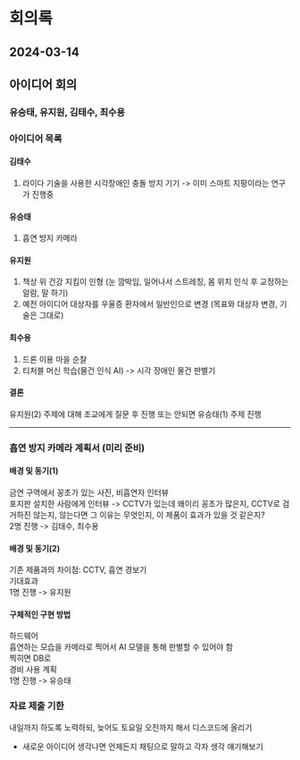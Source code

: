 # 회의록
## 2024-03-14
## 아이디어 회의
### 유승태, 유지원, 김태수, 최수용

### 아이디어 목록
#### 김태수
1. 라이다 기술을 사용한 시각장애인 충돌 방지 기기 -> 이미 스마트 지팡이라는 연구가 진행중
#### 유승태
1. 흡연 방지 카메라
#### 유지원
1. 책상 위 건강 지킴이 인형 (눈 깜박임, 일어나서 스트레칭, 몸 위치 인식 후 교정하는 알람, 말 하기)
2. 예전 아이디어 대상자를 우울증 환자에서 일반인으로 변경 (목표와 대상자 변경, 기술은 그대로)
#### 최수용
1. 드론 이용 마을 순찰
2. 티처블 머신 학습(물건 인식 AI) -> 시각 장애인 물건 판별기

#### 결론
유지원(2) 주제에 대해 조교에게 질문 후 진행 또는 안되면 유승태(1) 주제 진행

---

### 흡연 방지 카메라 계획서 (미리 준비)
#### 배경 및 동기(1)
금연 구역에서 꽁초가 있는 사진, 비흡연자 인터뷰   
포지판 설치한 사람에게 인터뷰 -> CCTV가 있는데 왜이리 꽁초가 많은지, CCTV로 검거하진 않는지, 않는다면 그 이유는 무엇인지, 이 제품이 효과가 있을 것 같은지?   
2명 진행 -> 김태수, 최수용

#### 배경 및 동기(2)
기존 제품과의 차이점: CCTV, 흡연 경보기   
기대효과   
1명 진행 -> 유지원   

#### 구체적인 구현 방법
하드웨어   
흡연하는 모습을 카메라로 찍어서 AI 모델을 통해 판별할 수 있어야 함   
찍히면 DB로   
경비 사용 계획   
1명 진행 -> 유승태

### 자료 제출 기한
내일까지 하도록 노력하되, 늦어도 토요일 오전까지 해서 디스코드에 올리기   
+ 새로운 아이디어 생각나면 언제든지 채팅으로 말하고 각자 생각 얘기해보기
